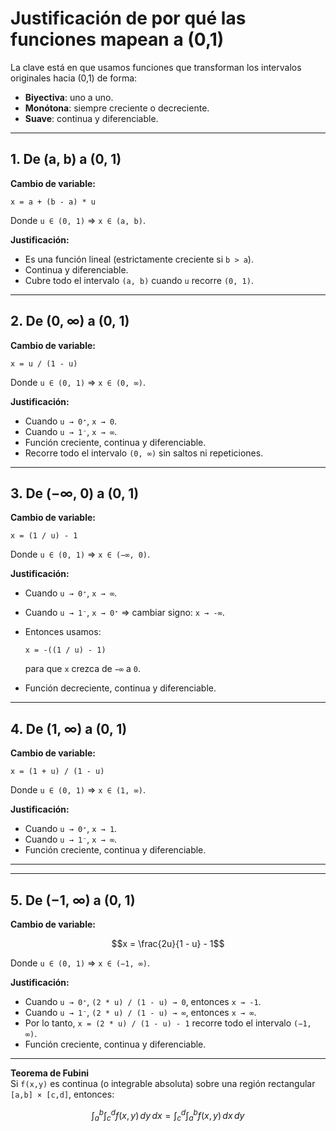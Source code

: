 # Justificación de por qué las funciones mapean a (0,1)

La clave está en que usamos funciones que transforman los intervalos originales hacia (0,1) de forma:

- **Biyectiva**: uno a uno.
- **Monótona**: siempre creciente o decreciente.
- **Suave**: continua y diferenciable.

---

## 1. De (a, b) a (0, 1)

**Cambio de variable:**

```
x = a + (b - a) * u
```

Donde `u ∈ (0, 1)` ⇒ `x ∈ (a, b)`.

**Justificación:**

- Es una función lineal (estrictamente creciente si `b > a`).
- Continua y diferenciable.
- Cubre todo el intervalo `(a, b)` cuando `u` recorre `(0, 1)`.

---

## 2. De (0, ∞) a (0, 1)

**Cambio de variable:**

```
x = u / (1 - u)
```

Donde `u ∈ (0, 1)` ⇒ `x ∈ (0, ∞)`.

**Justificación:**

- Cuando `u → 0⁺`, `x → 0`.
- Cuando `u → 1⁻`, `x → ∞`.
- Función creciente, continua y diferenciable.
- Recorre todo el intervalo `(0, ∞)` sin saltos ni repeticiones.

---

## 3. De (−∞, 0) a (0, 1)

**Cambio de variable:**

```
x = (1 / u) - 1
```

Donde `u ∈ (0, 1)` ⇒ `x ∈ (−∞, 0)`.

**Justificación:**

- Cuando `u → 0⁺`, `x → ∞`.
- Cuando `u → 1⁻`, `x → 0⁺` ⇒ cambiar signo: `x → -∞`.
- Entonces usamos:  
  ```
  x = -((1 / u) - 1)
  ```
  para que `x` crezca de `−∞` a `0`.

- Función decreciente, continua y diferenciable.

---

## 4. De (1, ∞) a (0, 1)

**Cambio de variable:**

```
x = (1 + u) / (1 - u)
```

Donde `u ∈ (0, 1)` ⇒ `x ∈ (1, ∞)`.

**Justificación:**

- Cuando `u → 0⁺`, `x → 1`.
- Cuando `u → 1⁻`, `x → ∞`.
- Función creciente, continua y diferenciable.

---

---

## 5. De (−1, ∞) a (0, 1)

**Cambio de variable:**

```math
x = \frac{2u}{1 - u} - 1
```

Donde `u ∈ (0, 1)` ⇒ `x ∈ (−1, ∞)`.

**Justificación:**

- Cuando `u → 0⁺`, `(2 * u) / (1 - u) → 0`, entonces `x → -1`.
- Cuando `u → 1⁻`, `(2 * u) / (1 - u) → ∞`, entonces `x → ∞`.
- Por lo tanto, `x = (2 * u) / (1 - u) - 1` recorre todo el intervalo `(−1, ∞)`.
- Función creciente, continua y diferenciable.

---


**Teorema de Fubini**  
Si `f(x,y)` es continua (o integrable absoluta) sobre una región rectangular `[a,b] × [c,d]`, entonces:

```math
\int_a^b \int_c^d f(x,y) \, dy \, dx = \int_c^d \int_a^b f(x,y) \, dx \, dy

